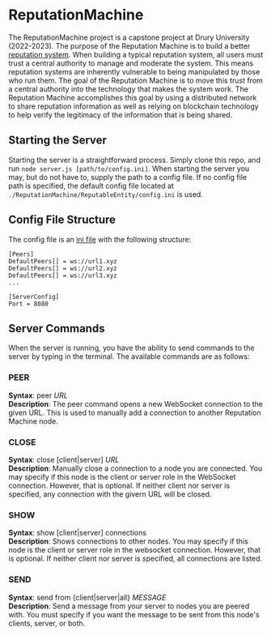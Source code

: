 # ReputationMachine

The ReputationMachine project is a capstone project at Drury University (2022-2023). The purpose of the Reputation Machine is to build a better [reputation system](https://en.wikipedia.org/wiki/Reputation_system#:~:text=Reputation%20systems%20are%20programs%20or,to%20build%20trust%20through%20reputation). When building a typical reputation system, all users must trust a central authority to manage and moderate the system. This means reputation systems are inherently vulnerable to being manipulated by those who run them. The goal of the Reputation Machine is to move this trust from a central authority into the technology that makes the system work. The Reputation Machine accomplishes this goal by using a distributed network to share reputation information as well as relying on blockchain technology to help verify the legitimacy of the information that is being shared.

## Starting the Server

Starting the server is a straightforward process. Simply clone this repo, and run `node server.js [path/to/config.ini]`. When starting the server you may, but do not have to, supply the path to a config file. If no config file path is specified, the default config file located at `./ReputationMachine/ReputableEntity/config.ini` is used.

## Config File Structure

The config file is an [ini file](https://en.wikipedia.org/wiki/INI_file) with the following structure:

```text
[Peers]
DefaultPeers[] = ws://url1.xyz
DefaultPeers[] = ws://url2.xyz
DefaultPeers[] = ws://url3.xyz
...

[ServerConfig]
Port = 8080
```

## Server Commands

When the server is running, you have the ability to send commands to the server by typing in the terminal. The available commands are as follows:

### PEER

**Syntax**: peer *URL*  
**Description**: The peer command opens a new WebSocket connection to the given URL. This is used to manually add a connection to another Reputation Machine node.

### CLOSE

**Syntax**: close [client|server] *URL*  
**Description**: Manually close a connection to a node you are connected. You may specify if this node is the client or server role in the WebSocket connection. However, that is optional. If neither client nor server is specified, any connection with the givern URL will be closed.

### SHOW

**Syntax**: show [client|server] connections  
**Description**: Shows connections to other nodes. You may specify if this node is the client or server role in the websocket connection. However, that is optional. If neither client nor server is specified, all connections are listed.

### SEND

**Syntax**: send from {client|server|all} *MESSAGE*  
**Description**: Send a message from your server to nodes you are peered with. You must specify if you want the message to be sent from this node's clients, server, or both.
